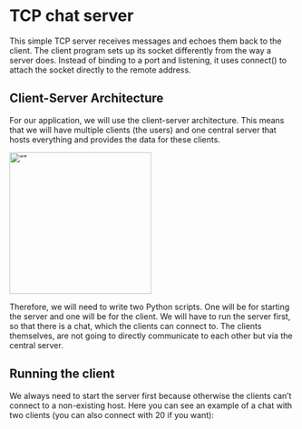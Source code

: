 # TCP chat server

This simple TCP server receives messages and echoes them back to the client. The client program sets up its socket differently from the way a server does. Instead of binding to a port and listening, it uses connect() to attach the socket directly to the remote address.

## Client-Server Architecture

For our application, we will use the client-server architecture. This means that we will have multiple clients (the users) and one central server that hosts everything and provides the data for these clients.

<img src="https://i.imgur.com/mPCiBLf.png" alt= “” width="250">

Therefore, we will need to write two Python scripts. One will be for starting the server and one will be for the client. We will have to run the server first, so that there is a chat, which the clients can connect to. The clients themselves, are not going to directly communicate to each other but via the central server.

## Running the client

We always need to start the server first because otherwise the clients can’t connect to a non-existing host. Here you can see an example of a chat with two clients (you can also connect with 20 if you want):
